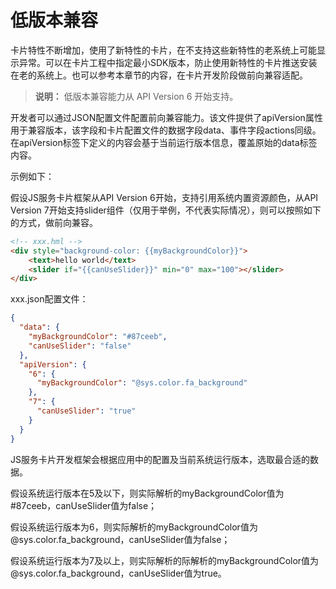 # 低版本兼容


卡片特性不断增加，使用了新特性的卡片，在不支持这些新特性的老系统上可能显示异常。可以在卡片工程中指定最小SDK版本，防止使用新特性的卡片推送安装在老的系统上。也可以参考本章节的内容，在卡片开发阶段做前向兼容适配。


>  **说明：**
> 低版本兼容能力从 API Version 6 开始支持。


开发者可以通过JSON配置文件配置前向兼容能力。该文件提供了apiVersion属性用于兼容版本，该字段和卡片配置文件的数据字段data、事件字段actions同级。在apiVersion标签下定义的内容会基于当前运行版本信息，覆盖原始的data标签内容。


示例如下：


假设JS服务卡片框架从API Version 6开始，支持引用系统内置资源颜色，从API Version 7开始支持slider组件（仅用于举例，不代表实际情况），则可以按照如下的方式，做前向兼容。



```html
<!-- xxx.hml -->
<div style="background-color: {{myBackgroundColor}}">
    <text>hello world</text>
    <slider if="{{canUseSlider}}" min="0" max="100"></slider>
</div>
```


xxx.json配置文件：



```json
{
  "data": {
    "myBackgroundColor": "#87ceeb",
    "canUseSlider": "false"
  },
  "apiVersion": {
    "6": {
      "myBackgroundColor": "@sys.color.fa_background"
    },
    "7": {
      "canUseSlider": "true"
    }
  }
}
```


JS服务卡片开发框架会根据应用中的配置及当前系统运行版本，选取最合适的数据。


假设系统运行版本在5及以下，则实际解析的myBackgroundColor值为\#87ceeb，canUseSlider值为false；


假设系统运行版本为6，则实际解析的myBackgroundColor值为\@sys.color.fa_background，canUseSlider值为false；


假设系统运行版本为7及以上，则实际解析的际解析的myBackgroundColor值为\@sys.color.fa_background，canUseSlider值为true。
